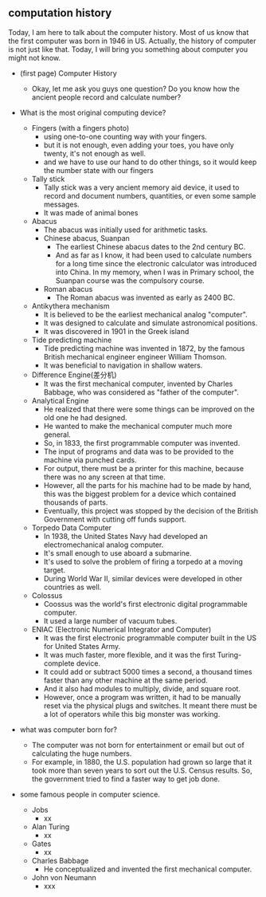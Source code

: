 ## computation history

Today, I am here to talk about the computer history. Most of us know that the first computer was born in 1946 in US.
Actually, the history of computer is not just like that. Today, I will bring you something about computer you might not know.
- (first page) Computer History
    - Okay, let me ask you guys one question? Do you know how the ancient people record and calculate number?
- What is the most original computing device?
    - Fingers (with a fingers photo)
        - using one-to-one counting way with your fingers.
        - but it is not enough, even adding your toes, you have only twenty, it's not enough as well.
        - and we have to use our hand to do other things, so it would keep the number state with our fingers
    - Tally stick
        - Tally stick was a very ancient memory aid device, it used to record and document numbers, quantities, or even some sample messages.
        - It was made of animal bones
    - Abacus
        - The abacus was initially used for arithmetic tasks.
        - Chinese abacus, Suanpan
            - The earliest Chinese abacus dates to the 2nd century BC.
            - And as far as I know, it had been used to calculate numbers for a long time since the electronic calculator was introduced into China. In my memory, when I was in Primary school, the Suanpan course was the compulsory course.
        - Roman abacus
            - The Roman abacus was invented as early as 2400 BC.
    - Antikythera mechanism
        - It is believed to be the earliest mechanical analog "computer".
        - It was designed to calculate and simulate astronomical positions.
        - It was discovered in 1901 in the Greek island
    - Tide predicting machine
        - Tide predicting machine was invented in 1872, by the famous British mechanical engineer engineer William Thomson.
        - It was beneficial to navigation in shallow waters.
    - Difference Engine(差分机)
        - It was the first mechanical computer, invented by Charles Babbage, who was considered as
        "father of the computer".
    - Analytical Engine
        - He realized that there were some things can be improved on the old one he had designed.
        - He wanted to make the mechanical computer much more general.
        - So, in 1833, the first programmable computer was invented.
        - The input of programs and data was to be provided to the machine via punched cards.
        - For output, there must be a printer for this machine, because there was no any screen at that time.
        - However, all the parts for his machine had to be made by hand, this was the biggest problem for a
        device which contained thousands of parts.
        - Eventually, this project was stopped by the decision of the British Government with cutting off funds support.
    - Torpedo Data Computer
        - In 1938, the United States Navy had developed an electromechanical analog computer.
        - It's small enough to use aboard a submarine.
        - It's used to solve the problem of firing a torpedo at a moving target.
        - During World War II, similar devices were developed in other countries as well.
    - Colossus
        - Coossus was the world's first electronic digital programmable computer.
        - It used a large number of vacuum tubes.
    - ENIAC (Electronic Numerical Integrator and Computer)
        - It was the first electronic programmable computer built in the US for United States Army.
        - It was much faster, more flexible, and it was the first Turing-complete device.
        - It could add or subtract 5000 times a second, a thousand times faster than any other machine at the same period.
        - And it also had modules to multiply, divide, and square root.
        - However, once a program was written, it had to be manually reset via the physical plugs and switches. It meant there must be a lot of operators while this big monster was working.

- what was computer born for?
    - The computer was not born for entertainment or email but out of calculating the huge numbers.
    - For example, in 1880, the U.S. population had grown so large that it took more than seven years to sort out the U.S. Census results. So, the government tried to find a faster way to get job done.

- some famous people in computer science.
    - Jobs
        - xx
    - Alan Turing
        - xx
    - Gates
        - xx
    - Charles Babbage
        - He conceptualized and invented the first mechanical computer.
    - John von Neumann
        - xxx

